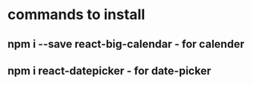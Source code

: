 # commands to install
## npm i --save react-big-calendar - for calender
## npm i react-datepicker - for date-picker
